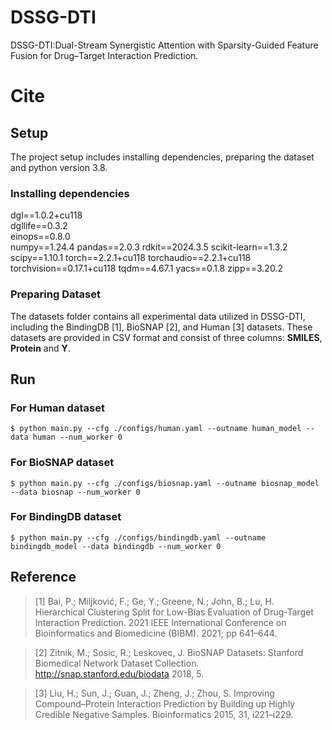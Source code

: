 # DSSG-DTI
DSSG-DTI:Dual-Stream Synergistic Attention with Sparsity-Guided Feature Fusion for Drug–Target Interaction Prediction.

# Cite
## Setup
The project setup includes installing dependencies, preparing the dataset and python version 3.8.

### Installing dependencies
dgl==1.0.2+cu118 \
dgllife==0.3.2\
einops==0.8.0\
numpy==1.24.4
pandas==2.0.3
rdkit==2024.3.5
scikit-learn==1.3.2
scipy==1.10.1
torch==2.2.1+cu118
torchaudio==2.2.1+cu118
torchvision==0.17.1+cu118
tqdm==4.67.1
yacs==0.1.8
zipp==3.20.2

### Preparing Dataset
The datasets folder contains all experimental data utilized in DSSG-DTI, including the BindingDB [1], BioSNAP [2], and Human [3] datasets. These datasets are provided in CSV format and consist of three columns: **SMILES**, **Protein** and **Y**.

## Run
### For Human dataset
`$ python main.py --cfg ./configs/human.yaml --outname human_model --data human --num_worker 0`
### For BioSNAP dataset
`$ python main.py --cfg ./configs/biosnap.yaml --outname biosnap_model --data biosnap --num_worker 0`
### For BindingDB dataset
`$ python main.py --cfg ./configs/bindingdb.yaml --outname bindingdb_model --data bindingdb --num_worker 0`

## Reference
>[1] Bai, P.; Miljković, F.; Ge, Y.; Greene, N.; John, B.; Lu, H. Hierarchical Clustering Split for Low-Bias Evaluation of Drug-Target Interaction Prediction. 2021 IEEE International Conference on Bioinformatics and Biomedicine (BIBM). 2021; pp 641–644.

>[2] Zitnik, M.; Sosic, R.; Leskovec, J. BioSNAP Datasets: Stanford Biomedical Network Dataset Collection. http://snap.stanford.edu/biodata 2018, 5.

>[3] Liu, H.; Sun, J.; Guan, J.; Zheng, J.; Zhou, S. Improving Compound–Protein Interaction Prediction by Building up Highly Credible Negative Samples. Bioinformatics 2015, 31, i221–i229.
